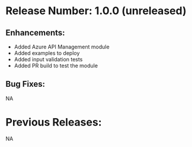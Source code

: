 # Release Number: 1.0.0 (unreleased)

## Enhancements:
- Added Azure API Management module
- Added examples to deploy
- Added input validation tests
- Added PR build to test the module

## Bug Fixes:
NA

# Previous Releases:
NA